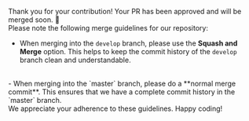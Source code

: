 Thank you for your contribution! Your PR has been approved and will be merged soon. :rocket:
<br>
Please note the following merge guidelines for our repository:
<br>
- When merging into the `develop` branch, please use the **Squash and Merge** option. This helps to keep the commit history of the `develop` branch clean and understandable.
<br>
- When merging into the `master` branch, please do a **normal merge commit**. This ensures that we have a complete commit history in the `master` branch. 
<br>
We appreciate your adherence to these guidelines. Happy coding!
